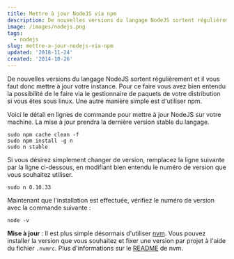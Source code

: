```yaml
---
title: Mettre à jour NodeJS via npm
description: De nouvelles versions du langage NodeJS sortent régulièrement et il vous faut donc mettre à jour votre instance. Pour ce faire vous avez bien entendu la possibilité de le faire via le gestionnaire de paquets de votre distribution si vous êtes sous linux. Une autre manière simple est d'utiliser npm.
image: /images/nodejs.png
tags:
  - nodejs
slug: mettre-a-jour-nodejs-via-npm
updated: '2018-11-24'
created: '2014-10-26'
---
```


De nouvelles versions du langage NodeJS sortent régulièrement et il vous faut donc mettre à jour votre instance. Pour ce faire vous avez bien entendu la possibilité de le faire via le gestionnaire de paquets de votre distribution si vous êtes sous linux. Une autre manière simple est d'utiliser npm.

Voici le détail en lignes de commande pour mettre à jour NodeJS sur votre machine. La mise à jour prendra la dernière version stable du langage.

```shell
sudo npm cache clean -f
sudo npm install -g n
sudo n stable
```

Si vous désirez simplement changer de version, remplacez la ligne suivante par la ligne ci-dessous, en modifiant bien entendu le numéro de version que vous souhaitez utiliser.

```shell
sudo n 0.10.33
```

Maintenant que l'installation est effectuée, vérifiez le numéro de version avec la commande suivante :

```shell
node -v
```

**Mise à jour** : Il est plus simple désormais d'utiliser [nvm](https://github.com/creationix/nvm). Vous pouvez installer la version que vous souhaitez et fixer une version par projet à l'aide du fichier `.nvmrc`. Plus d'informations sur le [README](https://github.com/creationix/nvm/blob/master/README.md) de nvm.
